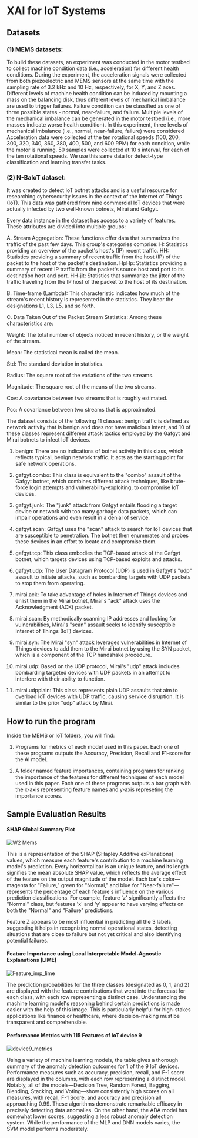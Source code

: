 <h1>XAI for IoT Systems</h1>

<h2>Datasets</h2>

<h3>(1)  MEMS datasets:</h3>
To build these datasets, an experiment was conducted in the motor testbed to collect machine condition data (i.e., acceleration) for different health conditions. During the experiment, the acceleration signals were collected from both piezoelectric and MEMS sensors at the same time with the sampling rate of 3.2 kHz and 10 Hz, respectively, for X, Y, and Z axes. Different levels of machine health condition can be induced by mounting a mass on the balancing disk, thus different levels of mechanical imbalance are used to trigger failures. Failure condition can be classified as one of three possible states - normal, near-failure, and failure.
Multiple levels of the mechanical imbalance can be generated in the motor testbed (i.e., more masses indicate worse health condition). In this experiment, three levels of mechanical imbalance (i.e., normal, near-failure, failure) were considered
Acceleration data were collected at the ten rotational speeds (100, 200, 300, 320, 340, 360, 380, 400, 500, and 600 RPM) for each condition, while the motor is running, 50 samples were collected at 10 s interval, for each of the ten rotational speeds. We use this same data for defect-type classification and learning transfer tasks.

<h3>(2) N-BaIoT dataset:</h3>
It was created to detect IoT botnet attacks and is a useful resource for researching cybersecurity issues in the context of the Internet of Things (IoT).
This data was gathered from nine commercial IoT devices that were actually infected by two well-known botnets, Mirai and Gafgyt.

Every data instance in the dataset has access to a variety of features. These attributes are divided into multiple groups:

A. Stream Aggregation: These functions offer data that summarizes the traffic of the past few days. This group's categories comprise:
H: Statistics providing an overview of the packet's host's (IP) recent traffic.
HH: Statistics providing a summary of recent traffic from the host (IP) of the packet to the host of the packet's destination.
HpHp: Statistics providing a summary of recent IP traffic from the packet's source host and port to its destination host and port.
HH-jit: Statistics that summarize the jitter of the traffic traveling from the IP host of the packet to the host of its destination.

B. Time-frame (Lambda): This characteristic indicates how much of the stream's recent history is represented in the statistics. They bear the designations L1, L3, L5, and so forth.

C. Data Taken Out of the Packet Stream Statistics: Among these characteristics are:

Weight: The total number of objects noticed in recent history, or the weight of the stream.

Mean: The statistical mean is called the mean.

Std: The standard deviation in statistics.

Radius: The square root of the variations of the two streams.

Magnitude: The square root of the means of the two streams.

Cov: A covariance between two streams that is roughly estimated.

Pcc: A covariance between two streams that is approximated.

The dataset consists of the following 11 classes: benign traffic is defined as network activity that is benign and does not have malicious intent, and 10 of these classes represent different attack tactics employed by the Gafgyt and Mirai botnets to infect IoT devices. 

1. benign: There are no indications of botnet activity in this class, which reflects typical, benign network traffic. It acts as the starting point for safe network operations.

2. gafgyt.combo: This class is equivalent to the "combo" assault of the Gafgyt botnet, which combines different attack techniques, like brute-force login attempts and vulnerability-exploiting, to compromise IoT devices.

3. gafgyt.junk: The "junk" attack from Gafgyt entails flooding a target device or network with too many garbage data packets, which can impair operations and even result in a denial of service.

4. gafgyt.scan: Gafgyt uses the "scan" attack to search for IoT devices that are susceptible to penetration. The botnet then enumerates and probes these devices in an effort to locate and compromise them.

5. gafgyt.tcp: This class embodies the TCP-based attack of the Gafgyt botnet, which targets devices using TCP-based exploits and attacks.

6. gafgyt.udp: The User Datagram Protocol (UDP) is used in Gafgyt's "udp" assault to initiate attacks, such as bombarding targets with UDP packets to stop them from operating.

7. mirai.ack: To take advantage of holes in Internet of Things devices and enlist them in the Mirai botnet, Mirai's "ack" attack uses the Acknowledgment (ACK) packet.

8. mirai.scan: By methodically scanning IP addresses and looking for vulnerabilities, Mirai's "scan" assault seeks to identify susceptible Internet of Things (IoT) devices.

9. mirai.syn: The Mirai "syn" attack leverages vulnerabilities in Internet of Things devices to add them to the Mirai botnet by using the SYN packet, which is a component of the TCP handshake procedure.

10. mirai.udp: Based on the UDP protocol, Mirai's "udp" attack includes bombarding targeted devices with UDP packets in an attempt to interfere with their ability to function.

11. mirai.udpplain: This class represents plain UDP assaults that aim to overload IoT devices with UDP traffic, causing service disruption. It is similar to the prior "udp" attack by Mirai.


<h2>How to run the program</h2>

Inside the MEMS or IoT folders, you will find:

1. Programs for metrics of each model used in this paper. Each one of these programs outputs the Accuracy, Precision, Recall and F1-score for the AI model.

2. A folder named feature importances, containing programs for ranking the importance of the features for different techniques of each model used in this paper. Each one of these programs outputs a bar graph with the x-axis representing feature names and y-axis represeting the importance scores.

<h2>Sample Evaluation Results</h2>

<h4>SHAP Global Summary Plot</h4>

![W2 Mems](https://github.com/agummadi1/XAI_for_IoT_Systems/assets/154301345/536a8f0d-694e-4c52-8300-708821adba74)

This is a representation of the SHAP (SHapley Additive exPlanations) values, which measure each feature's contribution to a machine learning model's prediction. Every horizontal bar is an unique feature, and its length signifies the mean absolute SHAP value, which reflects the average effect of the feature on the output magnitude of the model. Each bar's color—magenta for "Failure," green for "Normal," and blue for "Near-failure"—represents the percentage of each feature's influence on the various prediction classifications. For example, feature 'z' significantly affects the "Normal" class, but features 'x' and 'y' appear to have varying effects on both the "Normal" and "Failure" predictions. 

Feature Z appears to be most influential in predicting all the 3 labels, suggesting it helps in recognizing normal operational states, detecting situations that are close to failure but not yet critical and also identifying potential failures.

<h4>Feature Importance using Local Interpretable Model-Agnostic Explanations (LIME)</h4>

![Feature_imp_lime](https://github.com/agummadi1/XAI_for_IoT_Systems/assets/154301345/a4568cb1-4f3b-46bc-9e86-7093d2e65dc2)

The prediction probabilities for the three classes (designated as 0, 1, and 2) are displayed with the feature contributions that went into the forecast for each class, with each row representing a distinct case.
Understanding the machine learning model's reasoning behind certain predictions is made easier with the help of this image. This is particularly helpful for high-stakes applications like finance or healthcare, where decision-making must be transparent and comprehensible.

<h4>Performance Metrics with 115 Features of IoT device 9</h4>

![device9_metrics](https://github.com/agummadi1/XAI_for_IoT_Systems/assets/154301345/00bed78a-6732-46d0-80b7-f24aeb75c0b2)

Using a variety of machine learning models, the table gives a thorough summary of the anomaly detection outcomes for 1 of the 9 IoT devices. Performance measures such as accuracy, precision, recall, and F-1 score are displayed in the columns, with each row representing a distinct model. Notably, all of the models—Decision Tree, Random Forest, Bagging, Blending, Stacking, and Voting—show consistently high scores on all measures, with recall, F-1 Score, and accuracy and precision all approaching 0.99. These algorithms demonstrate remarkable efficacy in precisely detecting data anomalies. On the other hand, the ADA model has somewhat lower scores, suggesting a less robust anomaly detection system. While the performance of the MLP and DNN models varies, the SVM model performs moderately. 


